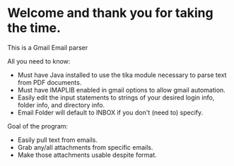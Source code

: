 # Welcome and thank you for taking the time.

This is a Gmail Email parser

All you need to know:
- Must have Java installed to use the tika module necessary to parse text from PDF documents.
- Must have IMAPLIB enabled in gmail options to allow gmail automation.
- Easily edit the input statements to strings of your desired login info, folder info, and directory info.
- Email Folder will default to INBOX if you don't (need to) specify.

Goal of the program:
- Easily pull text from emails.
- Grab any/all attachments from specific emails.
- Make those attachments usable despite format.
